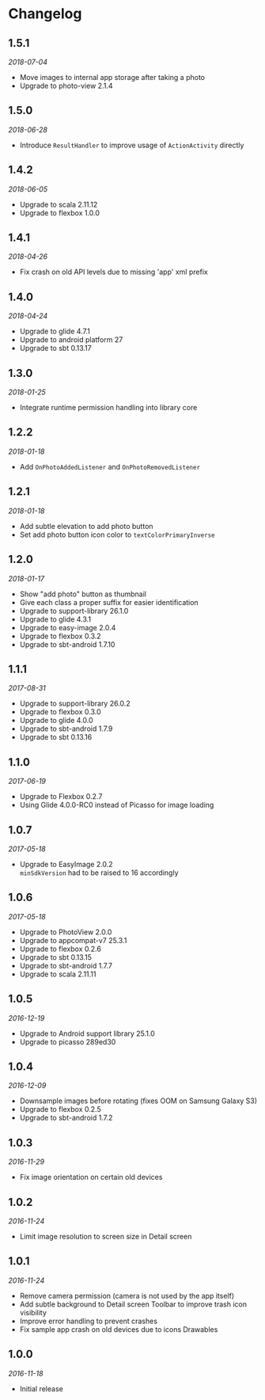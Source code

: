 # Changelog

## 1.5.1

_2018-07-04_

 * Move images to internal app storage after taking a photo
 * Upgrade to photo-view 2.1.4

## 1.5.0

_2018-06-28_

 * Introduce `ResultHandler` to improve usage of `ActionActivity` directly

## 1.4.2

_2018-06-05_

 * Upgrade to scala 2.11.12
 * Upgrade to flexbox 1.0.0

## 1.4.1

_2018-04-26_

 * Fix crash on old API levels due to missing 'app' xml prefix

## 1.4.0

_2018-04-24_

 * Upgrade to glide 4.7.1
 * Upgrade to android platform 27
 * Upgrade to sbt 0.13.17

## 1.3.0

_2018-01-25_

 * Integrate runtime permission handling into library core

## 1.2.2

_2018-01-18_

 * Add `OnPhotoAddedListener` and `OnPhotoRemovedListener`

## 1.2.1

_2018-01-18_

 * Add subtle elevation to add photo button
 * Set add photo button icon color to `textColorPrimaryInverse`

## 1.2.0

_2018-01-17_

 * Show "add photo" button as thumbnail
 * Give each class a proper suffix for easier identification
 * Upgrade to support-library 26.1.0
 * Upgrade to glide 4.3.1
 * Upgrade to easy-image 2.0.4
 * Upgrade to flexbox 0.3.2
 * Upgrade to sbt-android 1.7.10

## 1.1.1

_2017-08-31_

 *  Upgrade to support-library 26.0.2
 *  Upgrade to flexbox 0.3.0
 *  Upgrade to glide 4.0.0
 *  Upgrade to sbt-android 1.7.9
 *  Upgrade to sbt 0.13.16

## 1.1.0

_2017-06-19_

 * Upgrade to Flexbox 0.2.7
 * Using Glide 4.0.0-RC0 instead of Picasso for image loading

## 1.0.7

_2017-05-18_

 * Upgrade to EasyImage 2.0.2  
   `minSdkVersion` had to be raised to 16 accordingly

## 1.0.6

_2017-05-18_

 * Upgrade to PhotoView 2.0.0
 * Upgrade to appcompat-v7 25.3.1
 * Upgrade to flexbox 0.2.6
 * Upgrade to sbt 0.13.15
 * Upgrade to sbt-android 1.7.7
 * Upgrade to scala 2.11.11

## 1.0.5

_2016-12-19_

 * Upgrade to Android support library 25.1.0
 * Upgrade to picasso 289ed30

## 1.0.4

_2016-12-09_

 * Downsample images before rotating (fixes OOM on Samsung Galaxy S3)
 * Upgrade to flexbox 0.2.5
 * Upgrade to sbt-android 1.7.2

## 1.0.3

_2016-11-29_

 * Fix image orientation on certain old devices

## 1.0.2

_2016-11-24_

 * Limit image resolution to screen size in Detail screen

## 1.0.1

_2016-11-24_

 * Remove camera permission (camera is not used by the app itself)
 * Add subtle background to Detail screen Toolbar to improve trash icon visibility
 * Improve error handling to prevent crashes
 * Fix sample app crash on old devices due to icons Drawables

## 1.0.0

_2016-11-18_

 * Initial release